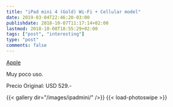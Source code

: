 ```yaml
---
title: "iPad mini 4 (Gold) Wi-Fi + Cellular model"
date: 2019-03-04T22:46:20-03:00
publishdate: 2018-10-07T11:17:14+02:00
lastmod: 2018-10-08T18:55:29+02:00
tags: ["post", "interesting"]
type: "post"
comments: false
---
```


[Apple](https://www.apple.com/lae/ipad-mini-4/)

Muy poco uso. 

Precio Original: USD 529.-

{{< gallery dir="/images/ipadmini/" />}} {{< load-photoswipe >}}